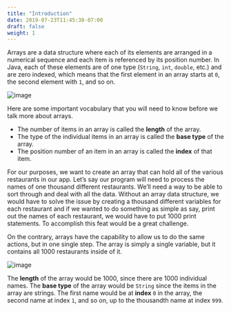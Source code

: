 ```yaml
---
title: "Introduction"
date: 2019-07-23T11:45:38-07:00
draft: false
weight: 1
---
```


Arrays are a data structure where each of its elements are arranged in a numerical sequence and each item is referenced by its position number. In Java, each of these elements are of one type (`String`, `int`, `double`, etc.) and are zero indexed, which means that the first element in an array starts at `0`, the second element with `1`, and so on.

![image](../../img/array.png)

Here are some important vocabulary that you will need to know before we talk more about arrays.

- The number of items in an array is called the **length** of the array.
- The type of the individual items in an array is called the **base type** of the array.
- The position number of an item in an array is called the **index** of that item.

For our purposes, we want to create an array that can hold all of the various restaurants in our app. Let’s say our program will need to process the names of one thousand different restaurants. We’ll need a way to be able to sort through and deal with all the data. Without an array data structure, we would have to solve the issue by creating a thousand different variables for each restaurant and if we wanted to do something as simple as say, print out the names of each restaurant, we would have to put 1000 print statements. To accomplish this feat would be a great challenge. 

On the contrary, arrays have the capability to allow us to do the same actions, but in one single step. The array is simply a single variable, but it contains all 1000 restaurants inside of it. 

![image](../../img/restaurant.png)

The **length** of the array would be 1000, since there are 1000 individual names. The **base type** of the array would be `String` since the items in the array are strings. The first name would be at **index** `0` in the array, the second name at index `1`, and so on, up to the thousandth name at index `999`.


